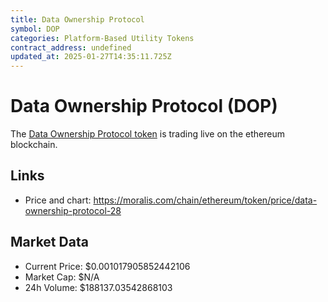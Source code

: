 ```yaml
---
title: Data Ownership Protocol
symbol: DOP
categories: Platform-Based Utility Tokens
contract_address: undefined
updated_at: 2025-01-27T14:35:11.725Z
---
```


# Data Ownership Protocol (DOP)
The [Data Ownership Protocol token](https://moralis.com/chain/ethereum/token/price/data-ownership-protocol-28) is trading live on the ethereum blockchain.

## Links
- Price and chart: https://moralis.com/chain/ethereum/token/price/data-ownership-protocol-28

## Market Data
- Current Price: $0.001017905852442106
- Market Cap: $N/A
- 24h Volume: $188137.03542868103
